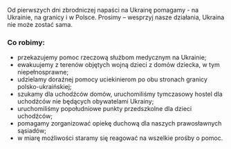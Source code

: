 Od pierwszych dni zbrodniczej napaści na Ukrainę pomagamy - na Ukrainie, na granicy i w
Polsce. Prosimy – wesprzyj nasze działania, Ukraina nie może zostać sama.

### Co robimy:

- przekazujemy pomoc rzeczową służbom medycznym na Ukrainie;
- ewakuujemy z terenów objętych wojną dzieci z domów dziecka, w tym niepełnosprawne;
- udzielamy doraźnej pomocy uciekinierom po obu stronach granicy polsko-ukraińskiej;
- szukamy dla uchodźców domów, uruchomiliśmy tymczasowy hostel dla uchodźców nie
będących obywatelami Ukrainy;
- uruchomiliśmy popołudniowe punkty przedszkolne dla dzieci uchodźców;
- pomagamy zorganizować opiekę duchową dla naszych  prawosławnych sąsiadów;
- w miarę możliwości staramy się reagować na wszelkie prośby o pomoc.
